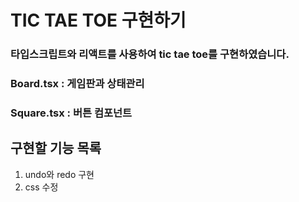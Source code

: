# TIC TAE TOE 구현하기
### 타입스크립트와 리액트를 사용하여 tic tae toe를 구현하였습니다.
### Board.tsx : 게임판과 상태관리
### Square.tsx : 버튼 컴포넌트

## 구현할 기능 목록
1. undo와 redo 구현
2. css 수정